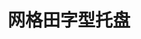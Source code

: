 ---
title: "网格田字型托盘"
description: "装载性能强，稳定性好"
image : "images/products/open-grid/grid-main.jpg"
bg_image: "images/feature-bg.jpg"
product_categories: ["网格田字形托盘"]
weight: 3
type: "products"
products:
  enable: true
  items:
    - name: "网格田字型-0806"
      specs: "尺寸:80*60*14cm |  动载:0.7吨"
      image: "images/products/open-grid/grid-0806.jpg" 

    - name: "网格田字型-0909"
      specs: "尺寸:90*90*14cm |  动载:0.7吨"
      image: "images/products/open-grid/grid-0909.jpg" 

    - name: "网格田字型-1010"
      specs: "尺寸:100*100*14cm |  动载:0.8吨"
      image: "images/products/open-grid/grid-1010.jpg" 

    - name: "网格田字型-1111"
      specs: "尺寸:110*110*14cm | 动载:0.8吨"
      image: "images/products/open-grid/grid-1111.jpg" 

    - name: "网格田字型-1208"
      specs: "尺寸:120*80*14cm | 动载:0.8吨"
      image: "images/products/open-grid/grid-1208.jpg" 

    - name: "网格田字型-1210"
      specs: "尺寸:120*100*14cm | 动载:1吨"
      image: "images/products/open-grid/grid-1210.jpg"  

    - name: "网格田字型-1212"
      specs: "尺寸:120*120*14cm | 动载:1吨"
      image: "images/products/open-grid/grid-1212.jpg" 

    - name: "网格田字型-1311"
      specs: "尺寸:130*110*14cm | 动载:1吨"
      image: "images/products/open-grid/grid-1311.jpg" 

    - name: "网格田字型-1311y"
      specs: "尺寸:130*110*14cm | 动载:1吨"
      image: "images/products/open-grid/grid-1311y.jpg" 

    - name: "网格田字型-1311w"
      specs: "尺寸:130*110*14cm | 动载:1吨"
      image: "images/products/open-grid/grid-1311w.jpg" 

    - name: "网格田字型-1411"
      specs: "尺寸:140*110*14cm | 动载:1吨"
      image: "images/products/open-grid/grid-1411.jpg" 

    - name: "网格田字型-1412"
      specs: "尺寸:140*120*14cm 动载:1.3吨"
      image: "images/products/open-grid/grid-1412.jpg" 

    - name: "网格田字型-1512"
      specs: "尺寸:150*120*14cm 动载:1.5吨"
      image: "images/products/open-grid/grid-1512.jpg" 

---